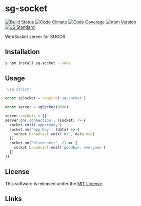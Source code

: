 sg-socket
==========

<!---
This file is generated by ape-tmpl. Do not update manually.
--->

<!-- Badge Start -->
<a name="badges"></a>

[![Build Status][bd_travis_shield_url]][bd_travis_url]
[![Code Climate][bd_codeclimate_shield_url]][bd_codeclimate_url]
[![Code Coverage][bd_codeclimate_coverage_shield_url]][bd_codeclimate_url]
[![npm Version][bd_npm_shield_url]][bd_npm_url]
[![JS Standard][bd_standard_shield_url]][bd_standard_url]

[bd_repo_url]: https://github.com/realglobe-Inc/sg-socket
[bd_travis_url]: http://travis-ci.org/realglobe-Inc/sg-socket
[bd_travis_shield_url]: http://img.shields.io/travis/realglobe-Inc/sg-socket.svg?style=flat
[bd_license_url]: https://github.com/realglobe-Inc/sg-socket/blob/master/LICENSE
[bd_codeclimate_url]: http://codeclimate.com/github/realglobe-Inc/sg-socket
[bd_codeclimate_shield_url]: http://img.shields.io/codeclimate/github/realglobe-Inc/sg-socket.svg?style=flat
[bd_codeclimate_coverage_shield_url]: http://img.shields.io/codeclimate/coverage/github/realglobe-Inc/sg-socket.svg?style=flat
[bd_gemnasium_url]: https://gemnasium.com/realglobe-Inc/sg-socket
[bd_gemnasium_shield_url]: https://gemnasium.com/realglobe-Inc/sg-socket.svg
[bd_npm_url]: http://www.npmjs.org/package/sg-socket
[bd_npm_shield_url]: http://img.shields.io/npm/v/sg-socket.svg?style=flat
[bd_standard_url]: http://standardjs.com/
[bd_standard_shield_url]: https://img.shields.io/badge/code%20style-standard-brightgreen.svg

<!-- Badge End -->


<!-- Description Start -->
<a name="description"></a>

WebSocket server for SUGOS

<!-- Description End -->


<!-- Overview Start -->
<a name="overview"></a>



<!-- Overview End -->


<!-- Sections Start -->
<a name="sections"></a>

<!-- Section from "doc/guides/01.Installation.md.hbs" Start -->

<a name="section-doc-guides-01-installation-md"></a>
Installation
-----

```bash
$ npm install sg-socket --save
```


<!-- Section from "doc/guides/01.Installation.md.hbs" End -->

<!-- Section from "doc/guides/02.Usage.md.hbs" Start -->

<a name="section-doc-guides-02-usage-md"></a>
Usage
---------

```javascript
'use strict'

const sgSocket = require('sg-socket')

const server = sgSocket(8080)

server.sockets = {}
server.on('connection', (socket) => {
  socket.emit('app:ready')
  socket.on('app:hey', (data) => {
    socket.broadcast.emit('hi', data.msg)
  })
  socket.on('disconnect', () => {
    socket.broadcast.emit('goodbye, everyone')
  })
})

```


<!-- Section from "doc/guides/02.Usage.md.hbs" End -->


<!-- Sections Start -->


<!-- LICENSE Start -->
<a name="license"></a>

License
-------
This software is released under the [MIT License](https://github.com/realglobe-Inc/sg-socket/blob/master/LICENSE).

<!-- LICENSE End -->


<!-- Links Start -->
<a name="links"></a>

Links
------


<!-- Links End -->
